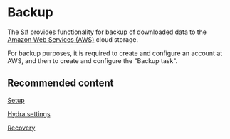 # Backup

The [S\#](StockSharpAbout.md) provides functionality for backup of downloaded data to the [Amazon Web Services (AWS)](https://aws.amazon.com/s3/) cloud storage.

For backup purposes, it is required to create and configure an account at AWS, and then to create and configure the "Backup task".

## Recommended content

[Setup](HydraBackup_account.md)

[Hydra settings](HydraBackup_task.md)

[Recovery](HydraBackup_recovery.md)
